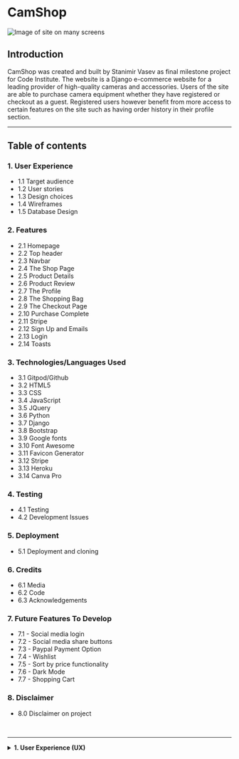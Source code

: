 # **CamShop** #

![Image of site on many screens](/media/readme_images/site_responsive_image.png)

## **Introduction** ##

CamShop was created and built by Stanimir Vasev as final milestone project for Code Institute. The website is a Django e-commerce website for a leading provider of high-quality cameras and accessories. Users of the site are able to purchase camera equipment whether they have registered or checkout as a guest. Registered users however benefit from more access to certain features on the site such as having order history in their profile section.

<hr>

## **Table of contents** ## 

### **1. User Experience** ###
* 1.1 Target audience 
* 1.2 User stories
* 1.3 Design choices
* 1.4 Wireframes
* 1.5 Database Design

### **2. Features** ###
* 2.1 Homepage 
* 2.2 Top header
* 2.3 Navbar
* 2.4 The Shop Page
* 2.5 Product Details
* 2.6 Product Review
* 2.7 The Profile
* 2.8 The Shopping Bag
* 2.9 The Checkout Page
* 2.10 Purchase Complete
* 2.11 Stripe 
* 2.12 Sign Up and Emails
* 2.13 Login
* 2.14 Toasts

### **3. Technologies/Languages Used** ###
* 3.1 Gitpod/Github
* 3.2 HTML5
* 3.3 CSS
* 3.4 JavaScript
* 3.5 JQuery
* 3.6 Python
* 3.7 Django
* 3.8 Bootstrap 
* 3.9 Google fonts
* 3.10 Font Awesome
* 3.11 Favicon Generator
* 3.12 Stripe 
* 3.13 Heroku
* 3.14 Canva Pro

### **4. Testing** ###
* 4.1 Testing
* 4.2 Development Issues

### **5. Deployment** ###
* 5.1 Deployment and cloning

### **6. Credits** ###
* 6.1 Media
* 6.2 Code 
* 6.3 Acknowledgements

### **7. Future Features To Develop** ###
* 7.1 - Social media login
* 7.2 - Social media share buttons
* 7.3 - Paypal Payment Option
* 7.4 - Wishlist
* 7.5 - Sort by price functionality
* 7.6 - Dark Mode
* 7.7 - Shopping Cart

### **8. Disclaimer** ###
* 8.0 Disclaimer on project

<br>
<hr>

<details>
<summary><strong>
1. User Experience (UX)
</strong></summary>
<br>

#### **1.1 - Target Audience** ####

* The target audience for CamShop includes:

* Photography Enthusiasts and Hobbyists: Individuals who are passionate about photography and seek high-quality cameras, lenses, and accessories to enhance their hobby.

* Professional Photographers: Experienced professionals looking for advanced equipment and accessories to meet their specific needs for various photography genres.

* Photography Students and Amateurs: Those who are learning photography and require reliable, user-friendly gear and educational resources to develop their skills.

* Tech-Savvy Consumers: People interested in the latest photography technology and innovations, including both new and seasoned buyers keen on staying updated with industry trends.

* Blog Readers: Individuals seeking valuable insights, tips, and tutorials related to photography through our blog.

* This diverse audience in the UK values high-quality products, expert advice, and a supportive community to assist them in their photography pursuits.

<hr>

#### **1.2 - User Stories** ####

* The main aim of the site is to educate photography enthusiasts and experts and sell them various types of camera equipment. Users who search for, and come to the site are already involved in photography, they just need to educate themselves on latest equipment and trends before they can make a purchase. Therefore the website aims to provide smooth buying experience with as few barriers as possible from product view to taking payment. 


The site functionality will allow users to search and view all of the products on the site in detail, proceed straight to  checkout where they can to complete the order if they so wish. The site also offers features that are only available to registered users such as the profile page which displays the order history information. While the site offers features that are only available to logged in users, it will not lose sales by forcing people to register to complete a purchase.<br><br>

* <strong>User story - Site Owner</strong><br>

* I want to be able to offer my customers a wide range of of camera equipment - camera bodies, lenses, optical accessories, bateries and more.

* I want to be able to manage all of the items that my store sells myself so i can: Add, edit, update and remove different items quickly and easily depending on how they are selling.

* I want to offer my customers a simple, efficient and user friendly shopping experience so they come back and purchase from the site again.

* I want to offer educational content on photography topics such as Portrait, Wildlife, Night photography and more information on the latest camera equipment available on the market.

* I want to encourage my users to register so they can save their details and streamline the purchasing process for next time. This will allow me to build a customer database and analyse buying trends and also allow me to email them personalised content to bring them back to the store.

* I want to provide guest users the ability to purchase from the store without registration so the store doesn’t lose any potential sales.

#### **1.2 - User Stories** ####

* The site includes easy navigation, various product and blog categories and subcategories to search and view with a few clicks and contact information to make it easier for the user to get in touch with the store owner. The website has clean but interactive design to ensure users can find their desired products or information quickly but still feel engaged by interacting with the visual elements. <br><br>

* <strong>User story - Site User</strong><br>

* I want to be able to search for and view all of the products in the store in a easy manner.

* I want to be able to browse multiple products but also review individual products and their details such as price, product description, product review by specialist, stock availability, rating, and a product image.

* I want to be able to register for an account quickly and effortlessly so that I can have a personal profile if I become a frequent user.

* I want to log in and out with ease so that I can manage my account securely with just a few clicks.

* I want to easily recover my password if I forget it so that I can regain access to my account without hassle.

* I want to access my profile at any time so that I can view my order history and details.

* I want to be able to easily adjust the quantity of a product once I decide to purchase it so that I can add more items to my cart with just a few clicks.

* I want to be able to experience a quick and simple checkout process so that I can complete my purchase efficiently, even if I choose not to register for an account.

* I want to be able to fully review and adjust my cart before proceeding to checkout so that I can add or remove products and correct quantities if needed.

* I want to be able to see a detailed order confirmation after completing my purchase so that I can verify that all aspects of my order are correct.

* I want to be able to view my order history in my registered account so that I can review past orders and details whenever I need.

* I want to feel secure about the safety of my payment information.


* I want to be able to keep track of my purchases at any time on the site so i can: keep track of the value of goods in my cart so i can avoid spending to much money

<hr>

#### **1.3 - Design Choices** ####
<br>

**FONTS**

* For the website i decided to use the google font style of Lato as it is a clean, modern, and highly legible typeface that enhances the overall readability and aesthetic of the site. Its versatility makes it suitable for various types of content and ensures a consistent and professional look throughout the website.


**ICONS**

* I have integrated icons throughout the website to enhance user experience by making it more intuitive and engaging. All the icons used are sourced from Font Awesome, ensuring a high-quality and consistent design across the site.

**COLOURS**

* In the design of the CamShop website, I've used a palette that emphasises clarity and style. The primary colours include:

* Black (#000): Utilised for buttons, text, and borders, providing a strong contrast and modern aesthetic.
* Orange (#FFA500): Used for overlay, highlights, button hover effects, and background colours to create vibrant accents and draw attention.
* White (#FFFFFF): Applied as the background colour for various elements to ensure readability and a clean appearance.
* Grey (#555): A softer text colour for general content to reduce strain and enhance readability.

* Additional styling includes various shades of grey for borders and shadows to create depth and separation between elements. These colours work together to create a cohesive and visually appealing experience across the site.


**IMAGES**

* Most of the images used on the CamShop website were sourced from Canva Pro, ensuring a professional and consistent visual style. For camera product images, I have sourced high-quality visuals from [Photosynthesis](https://magazin.photosynthesis.bg/).
<hr>

#### **1.4 - Wireframes ** ####
<br>

* The wire frames for the site can be found here: 

<hr>

#### **1.5 - Database Design** ####
<br>

* Django works with SQL databases by default, I used SQLite during development. Heroku provides a PostgreSQL database for deployment. Below you can find all of the models used in this project and also a visualization of the database schema and its relationships and structure.<br>

* **The Database Schema**

* **Models Overview**

<strong>Products/Models/`Product`:</strong>

* class Product:
    * category: ForeignKey (Category, null=True, blank=True, on_delete=SET_NULL)
    * subcategory: ForeignKey (Subcategory, null=True, blank=True, on_delete=SET_NULL)
    * sku: CharField (max_length=254, null=True, blank=True)
    * name: CharField (max_length=254)
    * description: TextField
    * price: DecimalField (max_digits=6, decimal_places=2)
    * rating: DecimalField (max_digits=6, decimal_places=2, null=True, blank=True)
    * image_url: URLField (max_length=1024, null=True, blank=True)
    * image: ImageField (null=True, blank=True)
    * stock_status: BooleanField (default=True, verbose_name='In Stock')

<strong>Products/Models/`Category`:</strong>

* class Category:
    * name: CharField (max_length=254)
    * friendly_name: CharField (max_length=254, null=True, blank=True)

<strong>Products/Models/`Subcategory`:</strong>

* class Subcategory:
    * category: ForeignKey (Category, null=True, blank=True, on_delete=SET_NULL)
    * name: CharField (max_length=254)
    * friendly_name: CharField (max_length=254, null=True, blank=True)

<strong>Reviews/Models/`ProductReview`:</strong>

* class ProductReview:
    * review_title: CharField (max_length=90)
    * reviewed_product: ForeignKey (Product, on_delete=CASCADE, related_name='reviews')
    * reviewer: ForeignKey (UserProfile, on_delete=CASCADE)
    * review: TextField (max_length=500)
    * date: DateTimeField (auto_now_add=True)

<strong>Products/Models/`UserProfile`:</strong>

* class UserProfile:
    * user: OneToOneField (User, on_delete=CASCADE)
    * default_phone_number: CharField (max_length=20, null=True, blank=True)
    * default_street_address1: CharField (max_length=80, null=True, blank=True)
    * default_street_address2: CharField (max_length=80, null=True, blank=True)
    * default_town_or_city: CharField (max_length=40, null=True, blank=True)
    * default_county: CharField (max_length=80, null=True, blank=True)
    * default_postcode: CharField (max_length=20, null=True, blank=True)
    * default_country: CountryField (blank_label='Country', null=True, blank=True)

<strong>Checkout/Models/`Order`:</strong>

* class Order:
    * order_number: CharField (max_length=32, editable=False)
    * user_profile: ForeignKey (UserProfile, on_delete=SET_NULL, null=True, blank=True, related_name='orders')
    * full_name: CharField (max_length=50)
    * email: EmailField (max_length=254)
    * phone_number: CharField (max_length=20)
    * country: CountryField (blank_label='Country *')
    * postcode: CharField (max_length=20, null=True, blank=True)
    * town_or_city: CharField (max_length=40)
    * street_address1: CharField (max_length=80)
    * street_address2: CharField (max_length=80, null=True, blank=True)
    * county: CharField (max_length=80, null=True, blank=True)
    * date: DateTimeField (auto_now_add=True)
    * delivery_cost: DecimalField (max_digits=6, decimal_places=2, default=0)
    * order_total: DecimalField (max_digits=10, decimal_places=2, default=0)
    * grand_total: DecimalField (max_digits=10, decimal_places=2, default=0)
    * original_bag: TextField (default='')
    * stripe_pid: CharField (max_length=254, default='')

<strong>Checkout/Models/'OrderLineItem':</strong>

* class OrderLineItem:
    * order: ForeignKey (Order, on_delete=CASCADE, related_name='lineitems')
    * product: ForeignKey (Product, on_delete=CASCADE)
    * quantity: IntegerField (default=0)
    * lineitem_total: DecimalField (max_digits=6, decimal_places=2, editable=False)

<strong>Blog/Models/'BlogCategory':</strong>

* class BlogCategory:
    * name: CharField (max_length=254)
    * friendly_name: CharField (max_length=254, null=True, blank=True)

<strong>Blog/Models/'Post':</strong>

* class Post:
    * title: CharField (max_length=254)
    * friendly_title: CharField (max_length=254, blank=True)
    * body: TextField
    * created_on: DateTimeField (auto_now_add=True)
    * blog_categories: ForeignKey (BlogCategory, on_delete=CASCADE, related_name="posts")
    * image_url: URLField (max_length=1024, null=True, blank=True)
    * image: ImageField (null=True, blank=True)

<hr>

<details>
<summary><strong> 2. Features </strong></summary>
<br>

#### **2.1 - Homepage** ####

* The homepage of CamShop greets visitors with a warm message: "Welcome to CamShop!" It introduces the ease of purchasing professional photography equipment from anywhere in the UK effortlessly.

* The page features two main sections:

  * The Shop Section showcases photography gear with a compelling image, inviting users to explore CamShop's extensive range. It caters to both seasoned professionals and enthusiastic amateurs, providing them with the perfect camera options. Users can easily navigate to view all products through a dedicated link.

  * In the Learn Section, users are encouraged to enhance their photography skills through educational content. This section offers valuable insights into camera equipment and photography techniques. Users can access a diverse array of blog posts covering tips and techniques by navigating to the blog list page.

<hr>

#### **2.2 - Top header** ####

* The top header provides key features for a streamlined user experience:

* Search: A search icon is prominently displayed, allowing users to easily search for products. Tapping this icon opens a search form where users can enter their queries and find relevant products.

* User Account: A user icon provides quick access to account-related options. Depending on the user's authentication status, this includes links to register or log in for new users, and for authenticated users, options to view their profile, log out, or access management features for products and blogs if they are superusers/admins.

* Cart: A cart icon displays the current total amount of items in the user's shopping bag. If there are items in the cart, the total amount is shown; otherwise, it indicates that the cart is empty.

<hr>

#### **2.3 - The Navbar** ####

* * The desktop navigation menu offers a comprehensive browsing experience:

* Main Menu: This includes links to the homepage and a range of product categories. Each category has a dropdown menu that lists related subcategories such as Zoom Lenses, Optical Accessories, Beginner Cameras and more, allowing users to browse products more specifically. There is also an option to view all products or sort them by price, rating, or category.

* Blog Categories: A dedicated dropdown menu for blog categories helps users access various blog topics such as Portrait, Wildlife and Night photography. This menu includes links to individual blog categories as well as an option to view all blog posts.

* Search: A search feature is integrated into the navigation menu, enabling users to search for products directly from the header.

* User Account: Authenticated users have access to account management options. Superusers can access additional management features for products and blogs. All users can view their profile or log out. Unauthenticated users can register or log in from the same menu.

* Cart: The navigation includes a cart icon that shows the total amount in the shopping bag, providing users with easy access to their cart status.

* On mobile devices the navbar shrinks and can be opened if you click on the hamburger icon on the top left of the page. After clicking all of the items will again be visible for the user to navigate the site. 

<hr>

#### **2.4 - The Products Page** ####

* The Products page provides a comprehensive view of all available items, allowing users to easily browse and find what they are looking for. At the top of the page, users will see a header that dynamically displays the category or subcategory they are currently viewing. If no specific category or subcategory is selected, it defaults to "All Products."

* Users have the option to sort products based on several criteria. The sorting dropdown allows them to choose from options such as price (low to high or high to low), rating (low to high or high to low), name (A-Z or Z-A), and category (A-Z or Z-A). The current sorting selection is highlighted to make it clear what criteria is being used.

* The page displays products in a grid format, with each product showcased in a card layout. Each product card includes an image, name, price, and rating. If available, the product image is displayed; otherwise, a placeholder image is used. Users can view product details by clicking on the product image or the "View details" button. For users with administrative rights, options to edit or delete products are also available directly from the product card.

* Below the product listings, the page includes pagination controls to navigate through multiple pages of products. Users can move between pages using "Previous" and "Next" buttons and select specific page numbers.

* A "Back to Top" button is included for user convenience, allowing users to quickly return to the top of the page.

* Additionally, the page includes JavaScript functionality for sorting and page navigation, ensuring a smooth and interactive browsing experience.

<hr>

#### **2.5 - Product Detail Page** ####

* The Product Detail page provides in-depth information about a specific product, allowing users to make informed purchasing decisions.

* At the top of the page, the product’s image is prominently displayed. If the product has an image, it is shown in high resolution and can be clicked to view in a larger format. If no image is available, a placeholder image is displayed instead.

* To the right of the product image, users can find detailed information about the product. This includes the product's name, price, and rating. If a rating is available, it is shown alongside the average rating score. Users are also informed about the product's stock status, indicating whether it is "In Stock" or "Out of Stock."

* For administrative users, additional options are provided to edit or delete the product.

* The product description offers a detailed overview of the product’s features and specifications. Users can also add the product to their shopping bag directly from this page. They can specify the quantity they wish to purchase using an input field with increment and decrement buttons. If the product is out of stock, the "Add to Bag" button is disabled, and the button's label reflects the stock status.

* Below the product details, there is a section dedicated to specialist reviews. If reviews are available, they are displayed with details such as the reviewer’s name, review date, title, and content. If no reviews are present, a message indicates that reviews will be added soon.

* The page also includes a "Keep Shopping" button, which allows users to return to the product listings and continue browsing.

<hr>

#### **2.6 - Add Product Page** ####

* The Add Product page allows administrators to add new products to the store’s catalogue. This page is accessible only to users with appropriate permissions, ensuring that only authorised personnel can manage product listings. 

* At the top of the page, there is a simple header section, maintaining consistency with the rest of the site. The main content area is structured to provide a user-friendly interface for adding new products. The page title "Product Management" and the subtitle "Add a Product" clearly indicate the purpose of the page. 

* The form is designed with a focus on simplicity and clarity. Each field from the form is rendered using Django’s crispy forms for a clean and consistent look. The form includes fields for all necessary product information, except for the image field which is handled separately for better visual feedback. 

* When an image is uploaded, a JavaScript snippet provides feedback by displaying the name of the selected file. 

* At the bottom of the form, there are two buttons: Cancel, which takes the user back to the products page without saving any changes, and Add Product, which submits the form and adds the new product to the catalogue. 

* A small JavaScript function updates the UI to show the name of the selected image file, providing immediate feedback to the user about the chosen image.

<hr>

#### **2.7 - Edit Product Page** ####

* The Edit Product page allows administrators to update the details of existing products in the store’s catalogue. This page is designed to be intuitive, ensuring that authorised users can easily make necessary changes to product listings. 

* Similar to the Add Product page, the header section provides a consistent look and feel with the rest of the site. The content area focuses on providing an efficient interface for editing product details. The page title "Product Management" and the subtitle "Edit a Product" clearly communicate the page’s purpose. 

* The form is populated with the current details of the product, allowing users to see existing information and make necessary changes. The form includes fields for all editable product information. 

* Like the Add Product page, the image field is handled separately. A JavaScript snippet provides visual feedback by displaying the name of the selected file.

* At the bottom of the form, there are two buttons: Cancel, which takes the user back to the products page without saving any changes, and Update Product, which submits the form and updates the product details in the catalogue. 

* A JavaScript function updates the UI to show the name of the selected image file, providing immediate feedback to the user about the chosen image.

The Add and Edit Product pages ensure that product management tasks are straightforward, reducing the chances of errors and enhancing the efficiency of store administration.

<hr>

#### **2.7 - Add Review Page** ####

* The Add Review page allows authenticated users, specifically administrators, to leave reviews for products. This page is designed to ensure that only authorised users can provide feedback, maintaining the integrity of the reviews on the website. At the top of the page, there is a white background overlay with a banner that prominently displays the text "Add a Review." The banner is styled to catch the user’s attention and clearly indicate the page’s purpose.

* For authenticated users, the main content area provides a user-friendly form for submitting reviews. The form is styled with clarity and simplicity in mind, using Django’s crispy forms for a consistent look. The form includes all necessary fields for a review, such as the review title, content, and rating. There is a pre-filled, disabled input field displaying the current user’s username to remind the user that they are logged in and their review will be associated with their account. Below the form, there are two buttons: a Cancel button that redirects the user back to the products page without saving any changes and a Submit Review button that submits the form and saves the review.

* If the user is not authenticated, the page displays a message informing them that only admin users are allowed to leave reviews. This section provides a clear explanation and includes a button that redirects unauthenticated users to the login page, encouraging them to log in if they have the necessary permissions.

* This structure ensures that only authorised reviews are submitted, maintaining the quality and trustworthiness of the feedback on the website.

<hr>

#### **2.8 - Profile Page** ####

* The Profile page allows users to view and update their personal information, specifically their default delivery details, and also review their order history. The page is designed to be user-friendly and informative, offering a seamless experience for users to manage their account details.

* The layout starts with a header container, followed by an overlay to provide a clear background for the main content. The main content is divided into two primary sections: Default Delivery Information and Order History.

* In the Default Delivery Information section, users can update their personal details. This section includes a form that is rendered using Django’s crispy forms for consistent styling. The form contains various fields for the user to input their delivery information. At the bottom of the form, there is a centrally aligned Update Information button, allowing users to submit their changes. This form is processed through the POST method to ensure that any updates are securely sent to the server.

* The Order History section provides a detailed view of the user’s past orders. This section includes a responsive table that lists all previous orders. Each row in the table contains the order number (with a link to more detailed order information), the date of the order, a list of items in the order, and the total cost of the order. The order items are displayed in a nested list format to keep the table organised and easy to read.

* Overall, the Profile page is designed to be functional and accessible, ensuring that users can easily update their delivery information and track their order history in a clear and organised manner.

<hr>

#### **2.8 - Bag/Cart Page** ####

* The Bag/Cart page provides users with a detailed overview of their selected products, allowing them to review, update, or remove items before proceeding to checkout. It features a clean and organised layout with essential functionalities for a smooth shopping experience.

* The page begins with a header container, followed by an overlay that serves as a background for the main content. The main content section is structured into several rows and columns for optimal organisation and readability.

* The page features a messages section to display any success messages, such as item additions or updates, using a Bootstrap alert component.

* If there are items in the user's bag, the items are displayed in a responsive table. Each table row represents a product and includes the following details: 

  * Product image: A thumbnail of the product with a fallback image if none is available. 
  * Product information: 
    * Name and SKU of the product. 
    * Price: Unit price of the product. 
    * Quantity: An input field allowing users to adjust the quantity of the product. This section includes buttons to increment or decrement the quantity. 
    * Subtotal: Calculated price based on the product quantity.

* Users can update the quantity of a product by clicking the "Update" link, which submits a form to adjust the quantity. They can also remove an item from their bag by clicking the "Remove" link, which triggers an AJAX request to delete the item and refresh the page.

* Below the product table, the page displays a summary of the bag's total cost, including the bag total, delivery cost, and grand total. If the user is close to qualifying for free delivery, a message is displayed indicating how much more they need to spend.

* At the bottom of the page, users can choose to continue shopping by clicking the "Keep Shopping" button or proceed to checkout by clicking the "Secure Checkout" button.

* If the user's bag is empty, a message is displayed along with a "Keep Shopping" button, encouraging users to browse the products.

* The page also includes a JavaScript block to handle form submissions for updating quantities and removing items, ensuring a smooth and interactive user experience. The included script for quantity input management is provided through a separate template, enhancing modularity and maintainability.

<hr>

#### **2.8 - Checkout Page** ####

* The Checkout page provides a seamless and efficient way for users to finalise their purchases. It includes an order summary and a form for entering delivery and payment details. 

* The page starts with a container for the header, followed by an overlay that serves as a background for the main content. The main content is structured into rows and columns for better organisation and readability.

* The order summary section is displayed on the right for larger screens and on top for smaller screens. It shows the number of products and includes the following details for each item: 

* Product image with a link to the product detail page, product name and quantity, and subtotal calculated based on the product quantity. 

* Below the product list, a summary of the order total, delivery cost, and grand total is provided.

* The left column (or the bottom section on smaller screens) contains the checkout form, which includes fields for user details and delivery information. The form is organised into fieldsets for clarity: 

  * Details (full name and email), 
  * Delivery (phone number, street address, town or city, county, postcode, and country). 
  * If the user is authenticated, there is an option to save the delivery information to their profile.

* The payment section includes a placeholder for a Stripe card element and fields to handle potential errors. The form also includes a hidden input field to pass the client secret for payment processing. At the bottom of the form, there are buttons for adjusting the bag and completing the order. A message indicates the total amount that will be charged to the user's card.

* A loading overlay is included to indicate processing during the checkout process. JavaScript is used to handle the Stripe payment integration and provide a responsive and interactive user experience. The Stripe public key and client secret are included via Django template tags. The script for managing the Stripe elements is loaded from a static file.

<hr>

#### **2.9 - Checkout Success Page** ####

* The layout ensures the user receives a clear, comprehensive summary of their order and provides easy navigation options post-purchase.

* Depending on how the user arrived at the checkout success page, there is either a button to return to the profile page or a button to explore more products.

<hr>

#### **2.10 - Blogs Page** ####

* This page showcases a collection of blog posts in a grid layout. Each blog post is represented by a card that includes an image, the title, and the blog category if assigned. 

* Users can view more details by clicking on either the image or the "Read more" button. 

* For administrators, there are additional options to edit or delete posts, which are only visible to users with superuser permissions.

* The blog posts are displayed with responsive design elements, ensuring a seamless viewing experience across different screen sizes. 

* The page includes pagination controls to navigate between multiple pages of blog posts. 

* Additionally, a "Back to Top" button is provided for user convenience, allowing easy navigation back to the top of the page.

<hr>

#### **2.11 - Blog Details Page** ####

* The blog detail page offers a comprehensive view of an individual blog post. At the top, the page prominently displays the title of the blog post, providing clear identification of the content. 

* Below the title, information such as the publication date and the blog's category are shown, giving context to the post. 

* If the user has administrative privileges, additional links are provided to either edit or delete the post, facilitating content management directly from the page.

* The main content area features the full text of the blog post, presented with rich formatting to preserve its structure and style. This allows readers to engage with the post's content in its entirety. 

* Additionally, a button at the bottom of the page provides an easy way to navigate back to the main blog list, allowing users to continue browsing other posts seamlessly. 

* This setup ensures that readers can fully explore and interact with individual blog posts while maintaining easy access to the broader collection of blog entries.

<hr>

#### **2.12 - Blog Category Page** ####

* The blog category page displays a collection of blog posts that belong to a specific category. At the top of the page, the category name is prominently shown, followed by a horizontal rule for visual separation.

* The page then lists the blog posts in a grid format, with each post displayed in a card layout. 

* Each card includes an image representing the post, which links to the detailed view of the post. If a post does not have an associated image, a default image is shown. 

* Below the image, the title of the post is displayed, and further details, including the category and edit/delete links (for superusers), are provided.

* If no posts are available within the selected category, a message is shown indicating the absence of posts. 

* Additionally, the page includes pagination controls to navigate through multiple pages of posts if there are more posts than can fit on a single page. A button for returning to the top of the page is also available to enhance navigation.

<hr>

#### **2.13 - Add Blog Page** ####

* Similar like the Add Product page, the add blog page allows users to create and submit a new blog post. At the top, there is a section for the page header that includes a heading and a subtitle indicating the purpose of the page.

The main content area contains a form for adding a new blog post. This form includes fields for entering blog details such as the title, content, and category. Users can also upload an image to accompany the blog post. Each form field is rendered using Django's crispy forms for consistent styling. There is an option to cancel the form submission and return to the blog list or submit the form to add the new blog post.

* The page includes a script that updates the displayed file name when a new image is selected, helping users confirm the image they are uploading.

<hr>

#### **1.14 - Edit Blog Page** ####

* Similar to the Edit Product page, the edit blog page is designed for users to modify an existing blog post. It starts with a page header that includes a title and subtitle, indicating the page's purpose.

* In the content area, the user is presented with a form pre-filled with the current details of the blog post. The form allows users to update various fields such as the title, content, and category, as well as upload a new image if desired. Each field is rendered individually, and there is a label associated with each input for clarity.

* At the bottom of the form, users have the option to either cancel their changes and return to the blog post details page or submit the form to update the blog post. There is also a JavaScript function that updates the displayed file name when a new image is selected, providing feedback on the file being uploaded.

<hr>

#### **2.15 - Toasts** ####

* Toast notifications serve to provide users with feedback on their actions or system statuses in a non-intrusive manner. They briefly display important messages or updates and are designed to be visually distinctive based on the context, such as success, warning, error, or informational messages.

* A success toast indicates a successful action or operation, showing a "Success!" message with a green highlight and a white background. The body of the toast details the successful outcome and includes additional information such as a summary of recently added items in a shopping bag, their total cost, and options for proceeding to checkout. It features a call-to-action button to guide users to secure checkout if relevant.

* A warning toast alerts users to potential issues or actions needing attention. It displays a "Warning!" message. The content warns users about what they need to be cautious of or what action they should take.

* An error toast notifies users of problems or failed actions, with an "Error!" message highlighted in red. This toast clearly conveys that something has gone wrong. The body provides details about the error, helping users understand what went wrong and suggesting possible resolutions.

* An info toast provides general updates or information. It displays an "Info" message. The content gives users updates or changes that are not urgent but still important, using a different background to differentiate it from success, warning, and error messages.

* All toasts include a close button allowing users to dismiss the notification manually. They also feature custom styling to ensure visual consistency and includes additional content based on user actions, such as details of a shopping bag or specific error messages.

<hr>

#### **2.16 - Sign up and real email notifications via gmail ** ####

* To become a registered user, individuals can complete the sign-up process quickly and easily. Start by clicking the 'My Account' icon in the top right corner of the page on desktop or in the top row on mobile. From the dropdown menu, select 'Register.'

* On the sign-up page, users will be required to provide their email address, create a unique username, and set a password of their choice. The form includes validation checks to ensure all required fields are filled in. If any fields are missing, a pop-up will appear indicating which fields need to be completed.

* If a user attempts to register with an email address or username that is already in use, they will receive a notification when trying to submit the form, informing them that the email or username is already taken.

* Once the form is completed with valid details, users will be notified that an email has been sent to the address they provided. They must then verify their email by clicking the link included in the email. After clicking the link, the user will be directed to a confirmation page on the site, where they need to click the 'Confirm Email Address' button. Following confirmation, the user will be redirected to the login page.

<hr>

#### **2.17 - Login page ** ####

* The login page is designed to be straightforward. Users need to enter their username or email address and their password to access their account. Both fields are required, and the form will not submit unless the details are entered correctly.

* Additional features on the login page include the "Remember Me" option, which allows users to stay logged in without needing to re-enter their details in future sessions. There is also a "Forgot Password" link for users who need to recover their password. By clicking this link, users are prompted to enter their email address, and reset instructions will be sent to them. If a user lands on the login page without an account, a notice will direct them to register.

* Upon clicking the "Forgot Password" link, users will receive an email with instructions on how to reset their password. Following the link in the email will direct them to a page where they can enter a new password.

<hr>

#### **2.18 - Stripe Integration ** ####

* This project integrates Stripe to handle payment processing, fulfilling a key requirement of the MS4 project. Once users have completed their shopping and added items to their cart, they proceed to the checkout page. At this stage, a payment intent is created in the Stripe dashboard, which is visible in the Stripe events section.

* Upon submitting their details in the checkout form and passing validation checks, users click the "Pay Now" button If the payment is successfully processed, users are directed to an order confirmation page that provides a detailed breakdown of their order.

* In the Stripe dashboard, key events related to the payment are tracked. Each event captures crucial data, including the amount charged, billing address, and contact details. Additionally, metadata includes the shopping bag item IDs, quantities, and whether the user has opted to save their delivery address information. For anonymous users (those who are not registered or logged in), this information is also reflected in the metadata.

* The shipping address is another vital piece of information captured by Stripe. Currently, the project uses the same address for both shipping and billing.

* Webhooks are used in this project to manage scenarios where users may close their browser either intentionally or unintentionally after placing an order and pressing the "Pay Now" button. In such cases, webhooks ensure that the order is still recorded in Django and all payment details are sent to Stripe. This mechanism helps prevent situations where a user is billed but does not receive their items, ensuring a smooth and reliable transaction process.

<hr>

#### **2.19 - Footer** ####

* The footer provides essential information and navigation for users. 

* It includes an "About Us" section that describes the company and its mission to deliver high-quality cameras and accessories. 

* The "Contact Us" section lists the company’s address, phone number, and email address. 

* The "Follow Us" section features social media icons linking to the company’s profiles on platforms like Facebook, Twitter, Instagram, and YouTube. 

* At the bottom, there is a copyright notice for the current year, indicating that all rights are reserved. The design features a dark background with white text for clarity and contrast.

<hr>

#### **2.20 - Future Developments** ####

* Analytics and Monitoring: To better understand user behaviour and improve site performance, future updates will include the integration of advanced tracking and analytics tools. These tools will monitor user interactions, page performance, and site errors, providing valuable data that can be used to make informed, data-driven improvements to the site.

* User Feedback Mechanism: A user feedback mechanism will be introduced to allow users to provide feedback or report issues directly through the site. By offering options for users to share their experiences and concerns, we will gather valuable insights, enabling prompt responses to user needs and continuous enhancement of the user experience.

* Documentation and Support: Comprehensive documentation will be developed to support both users and administrators. This will include FAQs, troubleshooting guides, and detailed contact information for technical support. These resources will ensure users have access to the necessary information to navigate and resolve any issues they encounter, while also providing clear guidance for administrators managing the site.

* Company Pages: Additional company pages will be created to enhance transparency and engagement. These will include an "About Us" page to provide information about the company, a "Our Culture" page to showcase the company's values and work environment, and a "Careers" page to outline job opportunities and career development within the company. These pages will help build a stronger connection with users and potential employees by highlighting the company's mission, culture, and career prospects.

<details>
<summary><strong>
3. Technologies/Languages Used
</strong></summary>
<br>

* 3.1 - [Gitpod](https://www.gitpod.io/)
* 3.2 - [HTML5](https://html.com/html5/#What_is_HTML)
* 3.3 - [CSS](https://en.wikipedia.org/wiki/CSS)
* 3.4 - [JavaScript](https://en.wikipedia.org/wiki/JavaScript)
* 3.5 - [JQuery](https://jquery.com/)
* 3.6 - [Python](https://www.python.org/)
* 3.7 - [Django](https://www.djangoproject.com/)
* 3.8 - [Bootstrap](https://getbootstrap.com/)
* 3.9 - [Google fonts](https://fonts.google.com/)
* 3.10 - [Font Awesome](https://fontawesome.com/)
* 3.11 - [Favicon](https://favicon.io/favicon-generator/)
* 3.12 - [Stripe](https://stripe.com/)
* 3.13 - [Heroku](https://www.heroku.com/)

</details>
<hr>

<details>
<summary><strong>
4. Testing
</strong></summary>

<br>

#### **4.1 Testing** ####

* Testing information can be found below:

<details>
<summary><strong>
1. Automated Testing
</strong></summary>
<br>

#### **1.1 HTML Code Validating** ####

* All of the HTML files were tested on the [W3C HTML Markup Validation website](https://validator.w3.org/)<br>
* The results from the test were as follows:<br>

**Warning that appears on all pages** 

* The HTML checker reports an error due to a duplicate id of "user-options". However, this issue is not a problem and can be disregarded. The id "user-options" appears in both the base.html file, which is used for the desktop version, and the mobile-top-header.html file, which is used for the mobile version. Despite having the same id, these elements serve the same function but are specific to different device views. This duplication does not impact the site's functionality. I have included this note in the README to acknowledge awareness of the issue.<br>

**1 Homepage (home/templates/home/index.html)**

* Apart from the duplicate-id error at the top of this section, all the HTML passes with no errors.

* Initially, I had this warning but I have fixed it: 

* Warning: The type attribute is unnecessary for JavaScript resources. <script type="text/javascript">

**2. Products page (products/templates/products/products.html)**

* Apart from the warning duplicate-id error and JS warning, the rest of the HTML has no errors. JS warning was fixed.

**3. Product details (products/templates/products/product_details.html)**

* Apart from the warning duplicate-id error and JS warning, I had 3 Errors: Unclosed element div. and 1 Fatal Error for unclosed form. I fixed those issues and now the html template has no other issues left.

**4. Bag/Cart (bag/templates/bag.html)**

* Apart from the warning duplicate-id error and JS warning, the rest of the HTML has no errors. JS warning was fixed.

**5. Checkout (checkout/templates/checkout.html)**

* Apart from the warning duplicate-id error, JS warning, and 1 warning for empty h1 for my spinner. the rest of the HTML has no errors. JS warning was fixed and I replaced the h1 with div instead and added text to fix the issue.

**6. Checkout Success (checkout/templates/checkout_success.html)**

* Apart from the warning duplicate-id error and JS warning, the rest of the HTML has no errors. JS warning was fixed.

**7. Blog (blog/templates/blog.html)**

* Apart from the warning duplicate-id error, JS warning, and 1 extra unnecessary div, the rest of the HTML has no errors. JS and div warning were fixed.

**8. Blog Detail (blog/templates/blog_detail.html)**

* Apart from the warning duplicate-id error and JS warning, the rest of the HTML has no errors. JS warning was fixed.

**9. Blog Category (blog/templates/blog_category.html)**

* Apart from the warning duplicate-id error and JS warning, the rest of the HTML has no errors. JS warning was fixed.

**10. Add Product (products/templates/add_product.html)**

* Apart from the warning duplicate-id error and JS warning, the rest of the HTML has no errors. JS warning was fixed. 

* There was another Error: Element p not allowed as child of element strong in this context. but as this was coming from custom_widget_templates/custom_clearable_file_input.html come that I copy/pasted, I didn't want to break the code. I would have replaced the paragraph with a div.

**11. Add Blog (blog/templates/add_blog.html)**

* Apart from the warning duplicate-id error and JS warning, the rest of the HTML has no errors. JS warning was fixed. 

**12. Edit Product (products/templates/edit_product.html)**

* Apart from the warning duplicate-id error and JS warning, there were 4 more errors. 

* Error: An img element must have an alt attribute, except under certain conditions. As this error is related to the images that are added from AWS, I am unsure how to add alt text. 

* Info: Trailing slash on void elements has no effect and interacts badly with unquoted attribute values. - I removed  the trailing slash from br.

* The other 2 errors were coming from custom_widget_templates/custom_clearable_file_input.html come that I copy/pasted, I didn't want to break the code. I would have replaced the paragraph with a div.

* JS warning was fixed. 

**12. Edit Blog (blog/templates/edit_blog.html)**

* Apart from the warning duplicate-id error and JS warning, the rest of the HTML has no errors. JS warning was fixed. 


**13. Signup (templates/allauth/account/signup.html)**

* Apart from the warning duplicate-id error and JS warning, the rest of the HTML has no errors.

**13. Login (templates/allauth/account/login.html)**

* Apart from the warning duplicate-id error and JS warning, the rest of the HTML has no errors.

**13. Profile (profiles/templates/profile.html)**

* Apart from the warning duplicate-id error and JS warning, I had 2 more errors caused by a need for an extra closing div. The errors were as listed below but were fixed. JS warning was fixed as well.

* Error: End tag for body seen, but there were unclosed elements.

* Error: Unclosed element div.

<hr>

#### **1.2 CSS Code Validating** ####

* The main CSS files were tested on the [W3C CSS  Validation website](https://jigsaw.w3.org/css-validator/)<br>

* I tested base.css first and got a message 'Congratulations! No Errors Found. This document is validated as CSS level 3 + SVG !'

* I tested profile.css second and got a message 'Congratulations! No Errors Found. This document is validated as CSS level 3 + SVG !'

* I tested checkout.css third and got a message 'Congratulations! No Errors Found. This document is validated as CSS level 3 + SVG !'

<hr>

#### **1.3 JavaScript Code Validating** ####

* The testing for the script.js file was carried out on [JShint.com](https://jshint.com/) The results from the test were as follows:<br>

**1. bag/templates/bag/bag.html**

* Tested the JS in bag template which gave me 7 warnings, I fixed 1 missing semicolon but the rest of the code. Unfortunately, I couldn't figure out how to fix the rest of the warnings as Jshint was showing them on the first script element.

* For reference, the six warnings are listed below:
Expected an identifier and instead saw '<'.
Expected an assignment or function call and instead saw an expression.
Missing semicolon.
Expected an assignment or function call and instead saw an expression.
Unclosed regular expression.
Unrecoverable syntax error. (100% scanned).

**2. products/templates/products.html**

* Tested the JS in products template which gave me 6 warnings, I fixed 1 missing semicolon but the rest of the code. Unfortunately, I couldn't figure out how to fix the rest of the warnings as Jshint was showing them on the first script element.

Five warnings
1	Expected an identifier and instead saw '<'.
1	Expected an assignment or function call and instead saw an expression.
1	Missing semicolon.
5	Unclosed regular expression.
5	Unrecoverable syntax error. (17% scanned).

**3. products/templates/products/includes/quantity_input_script.html**

* Tested the JS in quantity_input_script which gave me 8 warnings, I fixed 2 missing semicolon but the rest of the code. Unfortunately, I couldn't figure out how to fix the rest of the warnings as Jshint was showing them on the first script element.

**4. templates/base.html**

* Tested the JS in base.html which gave me 6 warnings, Unfortunately, I couldn't figure out how to fix the warnings as Jshint was showing them on the script element.

Six warnings
1	Expected an identifier and instead saw '<'.
1	Expected an assignment or function call and instead saw an expression.
1	Missing semicolon.
2	Expected an assignment or function call and instead saw an expression.
3	Unclosed regular expression.
3	Unrecoverable syntax error. (100% scanned).

**5. stripe_elements.js file**
* Tested the JS in stripe_elements.js which gave me multiple warnings about undefined variables 

* However, as this code is taken from the Stripe official documentation it appears to be correct so i have noted this here. 

**6. country_field.js file**

* Tested the JS in country_field.js which gave me multiple warnings about undefined variables. Unfortunately, it wasn't something I could fix and it seems like the code is working correctly.

<hr>

#### **1.4 Python Code Validating** ####

* The testing for the python files were carried out on [CI Python Linter](https://pep8ci.herokuapp.com/) The results from the test were as follows:<br>

* Webhooks_handler.py has 4 warnings, however, i left the code here as it has to do with Stripe's official documentation.

93: E501 line too long (80 > 79 characters)
94: E501 line too long (80 > 79 characters)
125: E501 line too long (103 > 79 characters)
164: E501 line too long (89 > 79 characters)

* Webhook.py had 1 warning, however, i left the code here as it has to do with Stripe's official documentation.

43: E501 line too long (86 > 79 characters)

* All of the other python code has passed the pep8 checks. I have used flake8 and fixed a wide range of issues. There are however some lines of code that showed up as needing tweaking. Some of these items from Flake8 i have ignored, the reason for each of these can be found below:

* ./reviews/views.py:36:13: F841 local variable 'e' is assigned to but never used - Reason: When I remove the variable 'e', flake8 is satisfied but pep8 CI linter gives me an error saying that I shouldn't use bare except.

* Certain lines in the settings.py file exceed 79 characters, as indicated. However, these lines were generated automatically when the project was created and reflect Django's default settings. As these settings were not manually written by me, I will be disregarding these particular warnings and will not modify them, as they were automatically configured.

* For the Files: /.vscode/arctictern.py, ./blog/migrations/0001_initial.py, ./checkout/migrations/0001_initial.py, ./products/migrations/0001_initial.py, ./profiles/migrations/0001_initial.py, ./reviews/migrations/0001_initial.py:

* Some lines in these files exceed 79 characters. These files include automatically generated code, especially migration files created by Django and configuration files. As these files are auto-generated and not manually written by me, I will not be adjusting them or addressing these specific warnings.


</details>
<hr>

<details>
<summary><strong>
2. Manual Testing
</strong></summary>
<br>

#### **2.1 Manual testing desktop** ####

* All desktop testing was carried out on Chrome.

**1. Homepage testing**

* The homepage renders as expected, with no layout issues.
* Clicking the 'CamShop' logo correctly returns the user to the homepage.
* When the search bar is used without any input, it navigates the user to the "All Products" page and displays a toast error message as designed.
* All dropdown menus expand properly upon clicking and display the correct submenu options.
* Each option in the dropdown menus has been tested, and all links direct the user to the intended pages.
* The images on the "Shop" and "Learn" cards show up as intended.
* The links on the "Shop" and "Learn" cards function correctly and lead to the appropriate destinations.
* The footer is displayed accurately, and users can contact the site owner or interact with the social media icons without issues.

**2. Account, Profile, Add Blog and Add Product**

* Clicking the "My Account" icon and selecting the "Sign Up" option correctly directs users to the sign-up page.
* I have tested the sign-up process with multiple emails. New user accounts were successfully created as expected.
* Clicking the "My Account" icon and choosing the "Log In" option properly navigates users to the log-in page.
* If a user enters an incorrect username or password, the page reloads with a warning message stating: "The username and/or password you specified are not correct."
* If a user submits the log-in form with only the username or password, validation messages prompt them to complete all required fields.
* When attempting to create an account with an already used email address, users receive an error message indicating that the email address is associated with another account.
* Users can click the "Forgot my password" link, enter their email address, and receive a password reset link. The reset email, including the username and link, is sent as expected.
* I have successfully logged in and out of accounts multiple times, with the correct toast notifications confirming login and logout appearing in the top right corner.
* Upon logging in, users can view their profile page and order history as expected on all browsers.
* As an admin, you can see 'My Profile', 'Blog Managemenet' and 'Product Management' under My Account. All links work as expected and the admin can add new blogs or products successfully. If they don't select an image, a placeholder image will be displayed.
* Clicking on a past order number on the profile page correctly opens and displays the order details.
* When the cart is empty, clicking the cart button shows the message "Shopping cart is empty" and provides a link to visit the store.
* Attempting to bypass an empty cart by typing "checkout" in the URL redirects users to the products page with a warning toast indicating that the cart is empty.

**3. Products Page**

* The products page accurately displays all available items for sale. Users can click on the navigation and get different categories or filter such as filter by price.
* The layout adjusts appropriately when resizing the screen, ensuring a consistent experience across all browsers.

**4. Product Details Page**

* Product details are displayed correctly and consistently across all browsers.
* If a user attempts to set the quantity to 0 and add the item to the cart, a validation error is shown, indicating that the minimum quantity allowed is 1.
* Users can add items to the cart as expected by selecting a quantity and clicking the "Add to Cart" button.
* Users can see the specialist review that was added by the admin or get a placeholder message if the admin hasn't added one yet.
* Users can click on 'Keep shopping' button and be redirected to all products page.

**5. Bag/Cart Page**

* If a user accesses the cart with no items, they will see a message indicating the cart is empty and will be given an option to return to the store.
* When items are added to the cart, users can adjust the quantity and update the cart, with changes accurately reflected across all browsers.
* Pressing the remove button successfully removes items from the cart.
* Clicking the secure checkout button directs the user to the checkout page.

**6. Checkout Page**

* The checkout page displays correctly and automatically populates the logged-in user's delivery address.
* Orders placed using Stripe test card details have been successfully processed on.
* People can see the total cost of their bag/cart.


**7. Confirmation Page**

* After placing an order, the order confirmation page is generated and displayed correctly, with all order details accurately shown. The order history is also added in My Profile section.

**8. Blog Page**

* The blog page displays correctly, showcasing four blog cards per row as intended.
* Each blog card includes an image, text, category, and other relevant details.
* Admin users can see and use the edit and delete buttons on each blog card to manage content.

**9. Blog Category Page**

* The blog category page correctly displays the heading indicating the selected category along with "Blog."
* The page shows the appropriate categories and lists blog posts relevant to the selected category.

**10. Blog Detail Page**

* The blog detail page loads correctly, displaying the heading, category, and full text of the blog post.
* For admins, the page provides "Edit" and "Delete" buttons.
* The blog post details include title, published date, category, and content.

<hr>

#### **2.1 Manual testing mobile** ####
<br>

* To reduce repetition of the desktop results, for the mobile testing i have just highlighted the different functionalities that mobile users may experience while using the site on a mobile device. I have carried out all of the exact same manual tests on mobile devices as i did on the desktop.

Mobile testing was carried out on the following devices:<br>
1. iPhone SE/12 Pro (Via Chrome Dev Tools)
2. iPad Air (Via Chrome Dev Tools)

**1. iPhone 12 Pro**

* On shopping bag/cart page, the quantity selector works but covers the number of units you have. All links work correctly but this could be improved.
* On blog detail page, the header appears quite big sometimes depending on how long the copy is. Font size could be reduced based on certain situations where copy is too long. Also, there is quite a bit whitespace at the bottom between reviews and footer. This could be improved.
* Everything else works as expected.

**2. iPhone SE**

* Icons in the navigation aren't properly aligned with hamburger icon. This could be improved.
* On shopping bag/cart page, the quantity selector works but covers the number of units you have. All links work correctly but this could be improved.

**3. iPad Air**

* Font is quite small on blog body and product description. This could be enlarged to improve user readability and experience.

</details>
<hr>

<details>
<summary><strong>
3. Responsiveness
</strong></summary>
<br>

**3.1 Chrome Dev Tools**
* I have tested the site’s responsiveness using Google DevTools, covering screen sizes from a maximum of 1870px x 767px down to a minimum of 320px x 480px. The site performs as expected across all tested dimensions.

</details>
<hr>

#### **3.2 Development Issues** ####
<br>

* SECRET_KEY Issue

* When I began building the project, I started making commits to GitHub but realised that I had exposed my secret_key value to github. I have removed this key and created a new one with django secret_key generator I found on Google. I then stored all my variables in Gitpod and Heroku. I then replaced the secret key with this code in settings.py: `SECRET_KEY = os.environ.get('SECRET_KEY')`. The new SECRET_KEY is secured and no longer exposed and the old one has been discarded. 
<hr>

**2. Stripe Webhooks**

*In my Stripe webhooks, I was constantly encountering 4 out of 4 errors but I found the Stripe debugging PDF in Slack and watched the lecturer's video and I managed to get 3 out of 4. I struggled for a bit to realise how to get 4 out of 4 and I spoke with my mentor to test this functionality together. After inspecting the flow, he reassured me that everything is working correctly as we are getting the order pid in Django admin and the payment in Stripe.

**3. Mobile Navbar Icons**

* During mobile testing, I discovered that on smaller screen sizes, the navbar icons were being pushed down onto a separate line. This occurred on mobile devices with smaller screens.

* The issue was caused by the text, icons, and padding being too large for the smaller screen sizes.


**4. Shopping cart/bag quantity selector**

* During mobile testing, I discovered that the quantity selector works fine but doesn't display well and hides the unit box on smaller screens. Media query has to be updated for smaller screens.

</details>

<hr>

<details>
<summary><strong>
5. Deployment
</strong></summary>
<br>

#### **Deployment to Heroku and Cloning Instructions** ####

* Below are the following steps i undertook to deploy the site to Heroku. If you are looking to clone this project and work on it you can follow the step by step guide below as it details every step i took to deploy to Heroku. Cloning from the repository instructions are found below the Heroku and AWS instructions below. 

1. Navigate to the Heroku website [Here]( https://www.heroku.com/)

2. Give your app a name and select the region closest to you. Once completed, click the "Create App" button.

3. Click on the "Resources" tab and type "Postgres" in the add-ons search bar. Select "Heroku Postgres" from the results. A pop-up will open; choose the "Hobby Dev - Free" plan and click "Provision."

4. Navigate back to Gitpod and install the following packages:<br>
`pip3 install dj_database_url`  
`pip3 install psycopg2-binary`

5. Freeze your requirements.txt file with:<br> 
`pip3 freeze > requirements.txt`

6. In settings.py, add: `import dj_database_url`

7. Update the DATABASES section in settings.py. Comment out the default configuration and insert:<br>
`DATABASES = {`<br>
`'default': dj_database_url.parse(os.environ.get('DATABASE_URL'))`<br>
`}`

You can find your DATABASE_URL in your Heroku Config Vars. Warning: DATABASE_URL is an environmental variable and should not be shown in version control, so ensure you don't push this to GitHub.</strong></em>

8. You need to make all migrations but first, view the migrations with:`python3 manage.py showmigartions`

9. Then run: `python3 manage.py migrate`

10. After migration, upload all the products for the store again with:<br>
`python3 manage.py loaddata categories`<br>
`python3 manage.py loaddata subcategories`
`python3 manage.py loaddata products`

It is crucial to load categories first, as all products fall into a category. In my project, I used 3 fixtures files stored in my products app.

11. Create a superuser to log in with: `python3 manage.py createsuperuser`

12. Save, commit, and push your project to GitHub. Uncomment the original DATABASES configuration, ensuring the DATABASE_URL is not pushed to the public domain.

13. Use an if-else statement in settings.py to switch between Postgres and the default database based on the availability of the DATABASE_URL variable.<br>

14. Install Gunicorn to act as the web server:`pip3 install Gunicorn` and then freeze again (`pip3 freeze > requirements.txt`).

15. Create a Procfile in the root directory to instruct Heroku on how to run the app. Write this code inside: `web: gunicorn <Project Name>.wsgi:application`

16. Log in to Heroku via the terminal. You can log in with your username and password.

17. Temporarily disable the collection of static files until AWS setup is complete:<br>
`heroku config:set DISABLE_COLLECTSTATIC=1 --app Heroku Project Name`

18. In settings.py, add the allowed hosts for both local and Heroku:<br>
`ALLOWED_HOSTS = ["<heroku appname>.herokuapp.com", "localhost"]` 

19. Save, commit, and push your changes to GitHub. Then push to Heroku to start building the app:
`heroku git:remote -a <heroku appname>`
`git push heroku master`

* Heroku should now start building the app, and your Heroku URL should be visible in the terminal. Note: At this point, your project won't have any static files, so don't worry if the site looks different from development. This will be resolved in the next section on AWS (Amazon Web Services).

20. o save time, set up automatic deployment when you push to GitHub. Go back to your Heroku dashboard and click on the "Deploy" tab. Here you will see "GitHub Connect to GitHub."

Search for your repository name. Once you see the repository, click on the connect button next to it.

21. Scroll down and enable automatic deploys. Click "Enable Automatic Deploys." Now, every time you push to GitHub, your app should update on Heroku.

#### **Amazon Web Services - AWS and Cloning Instructions** ####

* For this project, I used Amazon Web Services (AWS) to store static files and images. Below are the steps I followed to set this up. If you are looking to clone this project and work on it, you can follow this guide.

1. Open up [Amazon Web Services](https://aws.amazon.com/) in your browser
2. Click on "Create AWS Account."
3. Complete all required questions during the sign-up process.
4. Once registration is complete, navigate to your AWS dashboard.
5. Use Amazon S3 services. To find it quickly, type "S3" into the search bar.
6. Select S3, then click on "Create Bucket." Name your bucket something relevant to the project. Select the region closest to you from the dropdown menu.
7. Uncheck the box that says "Block all public access." AWS may warn you, but you can ignore this since the static files need to be public. Click the "Create bucket" button.
8. Set the settings in the bucket:

> Go to bucket properties.<br>
> Turn on static web hosting.<br>
> in the index and error text inputs, add index.html and error.html and then save.<br>

9. On the permissions tab, fill out the CORS configuration section.

10. Go to the bucket policy tab and select policy generator. Set it up as follows:<br>
> Type of Policy: S3 bucket policy<br>
> In Principal enter * to select all principals<br>
> From the action dropdown, select "GetObject"<br>
> For your ARN, copy and paste it from the bucket policy page<br>
> Click "Add Statement"<br>
> Click "Generate Policy"<br>
> Copy and paste the generated policy into your bucket policy<br>
> BAdd /* to the end of the resources key<br>
> Click save.<br>

11. Go to Access Control List and set "List objects" permission to everyone (public).

12. Create a new group and user to access the bucket. In the search box, type "IAM" (Identity Access Management):
> Click "Create a new group" and name it something like manage-<project name>.
> Click through the pages and create the group.<br>

13. Create a group policy:
> Click on "Policies" in the menu and then "Create policy."
> Select the JSON tab and import managed policies.
> Search for "AmazonS3FullAccess" and import it.
> In the resources section, paste in the ARN used previously. Enter the ARN twice, adding /* at the end of the second one.
> Click through to review policy, give it a name and description, and generate the policy.

14. Click on "Groups" from the side menu, select the group you created, click "Attach policy," search for the policy you created, and attach it.

15. Create a user:
> Click "Users" from the menu, then "Add user."
> Create a username, select programmatic access, and click next.
> Select the group to add your user to, click through to the end, and create the user.
> Download the CSV file containing the user keys needed to access the app.

Warning: Do not share the keys from this CSV file with anyone or make them public by pushing them to your GitHub.

#### **Connect bucket to Django and Cloning Instructions** ####

* To connect Django to the AWS S3 bucket, follow these steps:

1. Install necessary packages:
`pip3 install boto3`
`pip3 install django-storages`

2. This ensures the new packages are added to requirements.txt and deployed to Heroku.
`pip3 freeze > requirements.txt`

3. Update settings.py - Add storages to the INSTALLED_APPS section in settings.py.

4. Create an environment variable called USE_AWS to run the code on Heroku. Include the following settings in settings.py:

5. Go to the Heroku settings tab and click "Reveal Config Vars." Set up the necessary environment variables, ensuring USE_AWS is set to True.

6. Delete the DISABLE_COLLECTSTATIC variable from Heroku.

7. In Gitpod, create a custom_storages.py file to instruct Django to use Amazon S3 for storing static and media files. Add the following classes:

> `class StaticStorage(S3Boto3Storage):`<br>
> `location = settings.STATICFILES_LOCATION`<br>

> `class MediaStorage(S3Boto3Storage):`<br>
> `location = settings.MEDIAFILES_LOCATION`<br>

8. Save, commit, and push changes<br><br>

#### **Add Media files to AWS and Cloning Instructions** ####

* To upload images to S3, follow these steps:

1. In your AWS bucket, create a new folder called media.

2. Select the media folder and upload all your image folders and files. Ensure permissions are set to Everyone (Public access). 

3. Update your HTML code to reflect the new media storage location. Change image src attributes from:
src="media/..." to src="{{ MEDIA_URL }}<insert image name and file type>".

#### **Stripe and Cloning Instructions** ####

* The final step is to add the Stripe keys to the config variables. You can obtain these values from your Stripe dashboard.
* Ensure all config variables match the ones in your settings.py file. Below are the steps to complete this process:

* Retrieve Stripe Keys
> Go to your Stripe dashboard and obtain the necessary API keys.

* Set Config Variables in Heroku

> Navigate to your Heroku app's settings tab.
> Click on "Reveal Config Vars."
> Add the following config variables with their corresponding values from your Stripe dashboard:
> STRIPE_PUBLIC_KEY
> STRIPE_SECRET_KEY
> Any other Stripe-related variables you have in your settings.py.
> Update settings.py
> Ensure the config variables in your settings.py file match those in Heroku. For example:

> STRIPE_PUBLIC_KEY = os.environ.get('STRIPE_PUBLIC_KEY')
> STRIPE_SECRET_KEY = os.environ.get('STRIPE_SECRET_KEY')
* By following these steps, you can successfully integrate Stripe with your project and ensure all necessary configuration variables are properly set up for deployment.

#### **Cloning From Original Repository Instructions** ####

* To clone the project's repository to your local computer, follow these steps:

1. Visit the project's repository on GitHub: https://github.com/StanimirVasev/ci-project-4
2. Click on the "Code" tab above the files.
3. Select "HTTPS" from the dropdown menu.

4.Click on the clipboard icon to copy the repository URL: https://github.com/StanimirVasev/ci-project-4

5. Launch your IDE and open the terminal.

6. Navigate to the directory where you want to clone the project.

7.In the terminal, type git clone followed by the copied URL: git clone https://github.com/StanimirVasev/ci-project-4

8. Press Enter to create your local clone.

9. Install all the required packages by running: `pip3 install -r requirements.txt`

10. Configure the following environment variables for the project to work (yours will have to be unique):

> DJANGO_SECRET_KEY = your secret key<br>
> STRIPE_PUBLIC_KEY = your stripe public key<br>
> STRIPE_SECRET_KEY = your stripe secret key<br>
> STRIPE_WH_SECRET = your stripe webhook secret<br>
> IN_DEVELOPMENT = True<br>
> Your Stripe variables can be found on your Stripe dashboard.<br>
> Generate a Django secret key [here](https://djecrety.ir/)<br>

12. Check for migrations by running: `python3 manage.py makemigrations --dry-run`

* Plan the migrations: `python3 manage.py migrate --plan`

* f there are no issues, apply the migrations: `python3 manage.py migrate`

* Create a superuser for the project by running the command: `python3 manage.py createsuperuser`

* Start the development server: `python3 manage.py runserver`

* By following these steps, you can successfully clone and set up the project on your local machine.

</details>
<hr>

<details>
<summary><strong>
6. Credits
</strong></summary>
<br>

#### **6.1 Media** ####

As mentioned previously, I have used Canva Pro to source and create most of the images on the site. For example, all blog images, homepage images, etc are created on Canva. However, the product images have been sourced from Photosynthesis. All credits belong to them.


#### **6.2 Code** ####

* The Django walkthrough project "Boutique Ado" provided by Code Institute was used as a resource during the development of this project. Credit goes to the lecturers at Code Institute for creating the instructional materials and tutorial videos.
* I have also reviewed various Student examples and other materials provided by Code Institute in Slack and website. 

<hr>

#### **6.3 Acknowledgements** ####

* Thank you to all of the tutor team at Code Institute who were always on hand whenever i needed their support.
* A big thank you to my mentor Rohit who always gives me great feedback on my ideas and is able to point me in the right direction.
* A final big thank you to all of the other students, CI alumni and CI staff who were always willing to help out and advise on the official CI Slack channels.

</details>

<hr>

<details>
<summary><strong>
8. Disclaimer
</strong></summary>
<br>

* This website and all of its content was completed for my final assessment project with Code Institute. The site is strictly for educational purposes only, there is no commercial revenue and being generated from the site.

</details>